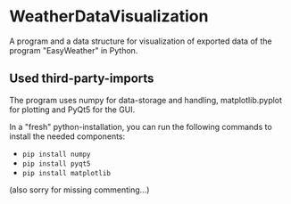 # WeatherDataVisualization
A program and a data structure for visualization of exported data of the program "EasyWeather" in Python.

## Used third-party-imports ##
The program uses numpy for data-storage and handling, matplotlib.pyplot for plotting and PyQt5 for the GUI.

In a "fresh" python-installation, you can run the following commands to install the needed components:
- `pip install numpy`
- `pip install pyqt5`
- `pip install matplotlib`


(also sorry for missing commenting...)
